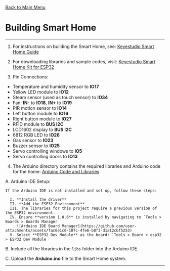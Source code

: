 [Back to Main Menu](https://github.com/CCC-Industry4/IIOT-4.0-Project/tree/main)

# Building Smart Home

---

1. For instructions on building the Smart Home, see: [Keyestudio Smart Home Guide](https://docs.keyestudio.com/projects/KS5009/en/latest/docs/index.html)
2. For downloading libraries and sample codes, visit: [Keyestudio Smart Home Kit for ESP32](https://github.com/keyestudio/KS5009-Keyestudio-Smart-Home-Kit-for-ESP32)

3. Pin Connections:

 - Temperature and humidity sensor to **IO17**
 - Yellow LED module to **IO12**
 - Steam sensor (used as touch sensor) to **IO34**
 - Fan: **IN-** to **IO18**, **IN+** to **IO19**
 - PIR motion sensor to **IO14**
 - Left button module to **IO16**
 - Right button module to **IO27**
 - RFID module to **BUS I2C**
 - LCD1602 display to **BUS I2C**
 - 6812 RGB LED to **IO26**
 - Gas sensor to **IO23**
 - Buzzer sensor to **IO25**
 - Servo controlling windows to **IO5**
 - Servo controlling doors to **IO13**

4. The Arduino directory contains the required libraries and Arduino code for the home: [Arduino Code and Libraries](https://github.com/CCC-Industry4/IIOT-4.0-Project/tree/main/Arduino)

  A. Arduino IDE Setup:

    If the Arduino IDE is not installed and set up, follow these steps:

      I. **Install the driver**  
      II. **Add the ESP32 Environment**  
      III. The libraries for this project require a previous version of the ESP32 environment.  
      IV. Ensure **version 1.0.6** is installed by navigating to `Tools > Boards > Boards Manager  
         ![Arduino IDE Board Manager](https://github.com/user-attachments/assets/fac6e1c6-107c-4fe6-b8f3-d1a12cbf5253)  
      V. Select **ESP32 Dev Module** as the board: `Tools > Board > esp32 > ESP32 Dev Module

  B. Include all the libraries in the `libs` folder into the Arduino IDE.

  C. Upload the **Arduino.ino** file to the Smart Home system.


---
